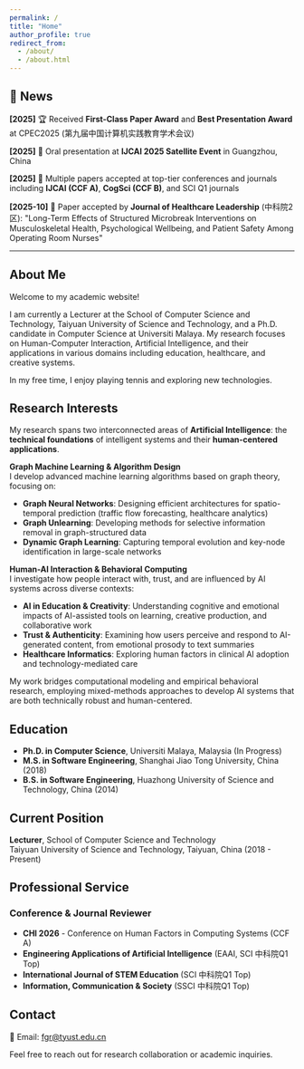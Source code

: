 ```yaml
---
permalink: /
title: "Home"
author_profile: true
redirect_from: 
  - /about/
  - /about.html
---
```


## 📰 News

**[2025]** 🏆 Received **First-Class Paper Award** and **Best Presentation Award** at CPEC2025 (第九届中国计算机实践教育学术会议)

**[2025]** 🎤 Oral presentation at **IJCAI 2025 Satellite Event** in Guangzhou, China

**[2025]** 📝 Multiple papers accepted at top-tier conferences and journals including **IJCAI (CCF A)**, **CogSci (CCF B)**, and SCI Q1 journals

**[2025-10]** 📄 Paper accepted by **Journal of Healthcare Leadership** (中科院2区): "Long-Term Effects of Structured Microbreak Interventions on Musculoskeletal Health, Psychological Wellbeing, and Patient Safety Among Operating Room Nurses"

---

## About Me

Welcome to my academic website!

I am currently a Lecturer at the School of Computer Science and Technology, Taiyuan University of Science and Technology, and a Ph.D. candidate in Computer Science at Universiti Malaya. My research focuses on Human-Computer Interaction, Artificial Intelligence, and their applications in various domains including education, healthcare, and creative systems.

In my free time, I enjoy playing tennis and exploring new technologies.

## Research Interests

My research spans two interconnected areas of **Artificial Intelligence**: the **technical foundations** of intelligent systems and their **human-centered applications**.

**Graph Machine Learning & Algorithm Design**  
I develop advanced machine learning algorithms based on graph theory, focusing on:
- **Graph Neural Networks**: Designing efficient architectures for spatio-temporal prediction (traffic flow forecasting, healthcare analytics)
- **Graph Unlearning**: Developing methods for selective information removal in graph-structured data
- **Dynamic Graph Learning**: Capturing temporal evolution and key-node identification in large-scale networks

**Human-AI Interaction & Behavioral Computing**  
I investigate how people interact with, trust, and are influenced by AI systems across diverse contexts:
- **AI in Education & Creativity**: Understanding cognitive and emotional impacts of AI-assisted tools on learning, creative production, and collaborative work
- **Trust & Authenticity**: Examining how users perceive and respond to AI-generated content, from emotional prosody to text summaries
- **Healthcare Informatics**: Exploring human factors in clinical AI adoption and technology-mediated care

My work bridges computational modeling and empirical behavioral research, employing mixed-methods approaches to develop AI systems that are both technically robust and human-centered.

## Education

* **Ph.D. in Computer Science**, Universiti Malaya, Malaysia (In Progress)
* **M.S. in Software Engineering**, Shanghai Jiao Tong University, China (2018)
* **B.S. in Software Engineering**, Huazhong University of Science and Technology, China (2014)

## Current Position

**Lecturer**, School of Computer Science and Technology  
Taiyuan University of Science and Technology, Taiyuan, China (2018 - Present)

## Professional Service

### Conference & Journal Reviewer

* **CHI 2026** - Conference on Human Factors in Computing Systems (CCF A)
* **Engineering Applications of Artificial Intelligence** (EAAI, SCI 中科院Q1 Top)
* **International Journal of STEM Education** (SCI 中科院Q1 Top)
* **Information, Communication & Society** (SSCI 中科院Q1 Top)

<!-- 
### Conference Organization
* TBD

### Program Committee & Chair
* TBD
-->

## Contact

📧 Email: fgr@tyust.edu.cn

Feel free to reach out for research collaboration or academic inquiries.
